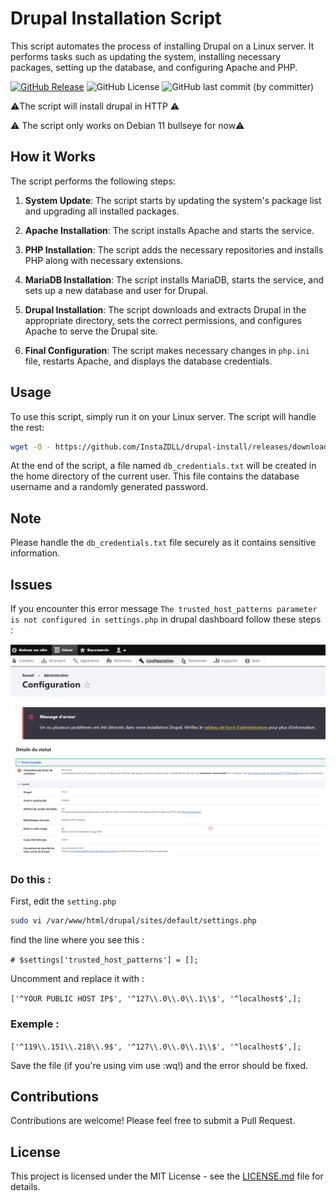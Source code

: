 # Drupal Installation Script

This script automates the process of installing Drupal on a Linux server. It performs tasks such as updating the system, installing necessary packages, setting up the database, and configuring Apache and PHP.

[ ![GitHub Release](https://img.shields.io/github/v/release/InstaZDLL/drupal-install?style=for-the-badge)](https://img.shields.io/github/v/release/InstaZDLL/drupal-install?sort=date&display_name=release&style=for-the-badge
)  ![GitHub License](https://img.shields.io/github/license/InstaZDLL/drupal-install?style=for-the-badge) ![GitHub last commit (by committer)](https://img.shields.io/github/last-commit/InstaZDLL/drupal-install?style=for-the-badge)


⚠️The script will install drupal in HTTP ⚠️

⚠️ The script only works on Debian 11 bullseye for now⚠️ 

## How it Works

The script performs the following steps:

1. **System Update**: The script starts by updating the system's package list and upgrading all installed packages.

2. **Apache Installation**: The script installs Apache and starts the service.

3. **PHP Installation**: The script adds the necessary repositories and installs PHP along with necessary extensions.

4. **MariaDB Installation**: The script installs MariaDB, starts the service, and sets up a new database and user for Drupal.

5. **Drupal Installation**: The script downloads and extracts Drupal in the appropriate directory, sets the correct permissions, and configures Apache to serve the Drupal site.

6. **Final Configuration**: The script makes necessary changes in `php.ini` file, restarts Apache, and displays the database credentials.

## Usage

To use this script, simply run it on your Linux server. The script will handle the rest:

```bash
wget -O - https://github.com/InstaZDLL/drupal-install/releases/download/v1.0.0/drupal-install.sh | sudo bash
```

At the end of the script, a file named `db_credentials.txt` will be created in the home directory of the current user. This file contains the database username and a randomly generated password.

## Note

Please handle the `db_credentials.txt` file securely as it contains sensitive information.

## Issues

If you encounter this error message `The trusted_host_patterns parameter is not configured in settings.php` in drupal dashboard follow these steps :

![Issues A](https://raw.githubusercontent.com/InstaZDLL/drupal-install/main/images/ScreenshotA.png)
![Issues B](https://raw.githubusercontent.com/InstaZDLL/drupal-install/main/images/ScreenshotB.png)

### Do this :

First, edit the `setting.php`

```bash
sudo vi /var/www/html/drupal/sites/default/settings.php
```

find the line where you see this :

`# $settings['trusted_host_patterns'] = [];`

Uncomment and replace it with :

`['^YOUR PUBLIC HOST IP$', '^127\\.0\\.0\\.1\\$', '^localhost$',];`

### Exemple :
`['^119\\.151\\.218\\.9$', '^127\\.0\\.0\\.1\\$', '^localhost$',];`

Save the file (if you're using vim use :wq!) and the error should be fixed.


## Contributions

Contributions are welcome! Please feel free to submit a Pull Request.

## License

This project is licensed under the MIT License - see the [LICENSE.md](LICENSE) file for details.
